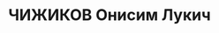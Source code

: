 ---
title: ЧИЖИКОВ Онисим Лукич
description: "Род. в 1891, Херсонская губ., с. Долинское, еврей, обр.: высшее. Проживал:\
  \ Алма-Ата. Экономист \n  Арестован 20.02.1933. Обв. по ст. 58-10, 58-11. Приговор:\
  \ Особое совещание ПП ОГПУ в Казахстане, 28.09.1933 – ссылке, высылке на 3 лет.\
  \ \n  Реабилитирован Прокуратурой Казахской ССР 08.07.1989 на основании Указа Президиума\
  \ Верховного Совета СССР от 16.01.1989 г."
---